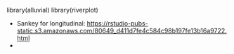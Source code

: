 library(alluvial)
library(riverplot)

* Sankey for longitudinal: https://rstudio-pubs-static.s3.amazonaws.com/80649_d411d7fe4c584c98b197fe13b16a9722.html
* 
